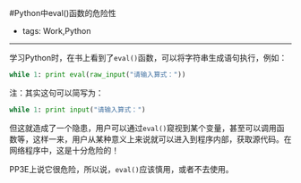 #Python中eval()函数的危险性

- tags: Work,Python

----

学习Python时，在书上看到了`eval()`函数，可以将字符串生成语句执行，例如：
```python
while 1: print eval(raw_input("请输入算式："))
```
注：其实这句可以简写为：
```python
while 1: print input("请输入算式：")
```
但这就造成了一个隐患，用户可以通过`eval()`窥视到某个变量，甚至可以调用函数等，这样一来，用户从某种意义上来说就可以进入到程序内部，获取源代码。在网络程序中，这是十分危险的！

PP3E上说它很危险，所以说，`eval()`应该慎用，或者不去使用。